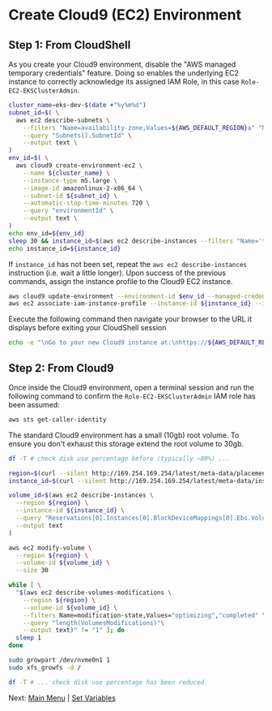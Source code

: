 # Create Cloud9 (EC2) Environment

## Step 1: From CloudShell

As you create your Cloud9 environment, disable the "AWS managed temporary credentials" feature.
Doing so enables the underlying EC2 instance to correctly acknowledge its assigned IAM Role, in this case `Role-EC2-EKSClusterAdmin`.
```bash
cluster_name=eks-dev-$(date +"%y%m%d")
subnet_id=$( \
  aws ec2 describe-subnets \
    --filters "Name=availability-zone,Values=${AWS_DEFAULT_REGION}a" "Name=default-for-az,Values=true" \
    --query "Subnets[].SubnetId" \
    --output text \
)
env_id=$( \
  aws cloud9 create-environment-ec2 \
    --name ${cluster_name} \
    --instance-type m5.large \
    --image-id amazonlinux-2-x86_64 \
    --subnet-id ${subnet_id} \
    --automatic-stop-time-minutes 720 \
    --query "environmentId" \
    --output text \
)
echo env_id=${env_id}
sleep 30 && instance_id=$(aws ec2 describe-instances --filters "Name='tag:aws:cloud9:environment',Values='${env_id}'" --query "Reservations[].Instances[0].InstanceId" --output text)
echo instance_id=${instance_id}
```

If `instance_id` has not been set, repeat the `aws ec2 describe-instances` instruction (i.e. wait a little longer).
Upon success of the previous commands, assign the instance profile to the Cloud9 EC2 instance. 
```bash
aws cloud9 update-environment --environment-id $env_id --managed-credentials-action DISABLE # disable "AWS managed temporary credentials"
aws ec2 associate-iam-instance-profile --instance-id ${instance_id} --iam-instance-profile Name=Role-EC2-EKSClusterAdmin
```

Execute the following command then navigate your browser to the URL it displays before exiting your CloudShell session
```bash
echo -e "\nGo to your new Cloud9 instance at:\nhttps://${AWS_DEFAULT_REGION}.console.aws.amazon.com/cloud9/ide/${env_id}\n"
```

## Step 2: From Cloud9

Once inside the Cloud9 environment, open a terminal session and run the following command to confirm the `Role-EC2-EKSClusterAdmin` IAM role has been assumed:
```bash
aws sts get-caller-identity
```

The standard Cloud9 environment has a small (10gb) root volume.
To ensure you don't exhaust this storage extend the root volume to 30gb.
```bash
df -T # check disk use percentage before (typically ~80%) ...

region=$(curl --silent http://169.254.169.254/latest/meta-data/placement/region)
instance_id=$(curl --silent http://169.254.169.254/latest/meta-data/instance-id)

volume_id=$(aws ec2 describe-instances \
  --region ${region} \
  --instance-id ${instance_id} \
  --query "Reservations[0].Instances[0].BlockDeviceMappings[0].Ebs.VolumeId" \
  --output text
)

aws ec2 modify-volume \
  --region ${region} \
  --volume-id ${volume_id} \
  --size 30

while [ \
  "$(aws ec2 describe-volumes-modifications \
    --region ${region} \
    --volume-id ${volume_id} \
    --filters Name=modification-state,Values="optimizing","completed" \
    --query "length(VolumesModifications)"\
    --output text)" != "1" ]; do
  sleep 1
done

sudo growpart /dev/nvme0n1 1
sudo xfs_growfs -d /

df -T # ... check disk use percentage has been reduced
```

Next: [Main Menu](/README.md) | [Set Variables](../04-set-variables/README.md)
